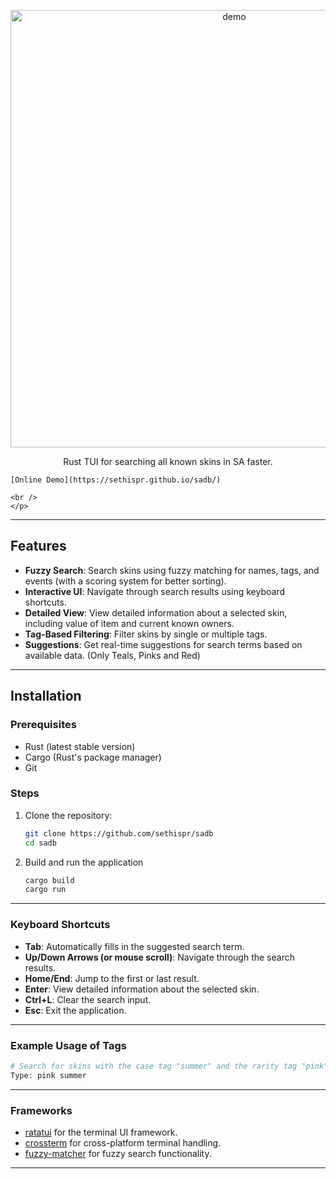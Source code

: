 <p align="center">
  <img src="https://github.com/user-attachments/assets/6a688773-c764-4dd4-969b-47035dc549eb" alt="demo" width="700">

<p align="center">
    Rust TUI for searching all known skins in SA faster.
  
    [Online Demo](https://sethispr.github.io/sadb/)
    
    <br />
    </p>

---

## Features

- **Fuzzy Search**: Search skins using fuzzy matching for names, tags, and events (with a scoring system for better sorting).
- **Interactive UI**: Navigate through search results using keyboard shortcuts.
- **Detailed View**: View detailed information about a selected skin, including value of item and current known owners.
- **Tag-Based Filtering**: Filter skins by single or multiple tags.
- **Suggestions**: Get real-time suggestions for search terms based on available data. (Only Teals, Pinks and Red)

---

## Installation

### Prerequisites

- Rust (latest stable version)
- Cargo (Rust's package manager)
- Git

### Steps

1. Clone the repository:
   ```bash
   git clone https://github.com/sethispr/sadb
   cd sadb
   ```

2. Build and run the application
   ```bash
   cargo build
   cargo run
   ```
   
---

### Keyboard Shortcuts

- **Tab**: Automatically fills in the suggested search term.
- **Up/Down Arrows (or mouse scroll)**: Navigate through the search results.
- **Home/End**: Jump to the first or last result.
- **Enter**: View detailed information about the selected skin.
- **Ctrl+L**: Clear the search input.
- **Esc**: Exit the application.

---

### Example Usage of Tags

```bash
# Search for skins with the case tag "summer" and the rarity tag "pink"
Type: pink summer
```

---

### Frameworks

- [ratatui](https://github.com/tui-rs-revival/ratatui) for the terminal UI framework.
- [crossterm](https://github.com/crossterm-rs/crossterm) for cross-platform terminal handling.
- [fuzzy-matcher](https://github.com/lotabout/fuzzy-matcher) for fuzzy search functionality.

---
